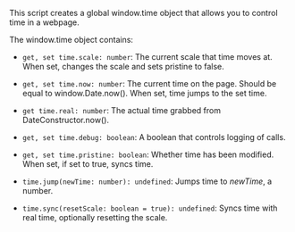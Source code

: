 This script creates a global window.time object that allows you to control time in a webpage.

The window.time object contains:
 - `get, set time.scale: number`:
   The current scale that time moves at.
   When set, changes the scale and sets pristine to false.
 - `get, set time.now: number`:
   The current time on the page. Should be equal to window.Date.now().
   When set, time jumps to the set time.

 - `get time.real: number`:
   The actual time grabbed from DateConstructor.now().

 - `get, set time.debug: boolean`:
   A boolean that controls logging of calls.

 - `get, set time.pristine: boolean`:
   Whether time has been modified. When set, if set to true, syncs time.

 - `time.jump(newTime: number): undefined`:
   Jumps time to *newTime*, a number.

 - `time.sync(resetScale: boolean = true): undefined`:
   Syncs time with real time, optionally resetting the scale.
